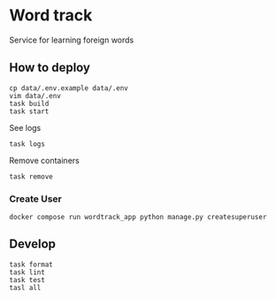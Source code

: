 # Word track

Service for learning foreign words

## How to deploy

```shell
cp data/.env.example data/.env
vim data/.env
task build
task start
```

See logs

```shell
task logs
```

Remove containers

```shell
task remove
```

### Create User

```shell
docker compose run wordtrack_app python manage.py createsuperuser
```

## Develop

```shell
task format
task lint
task test
tasl all
```